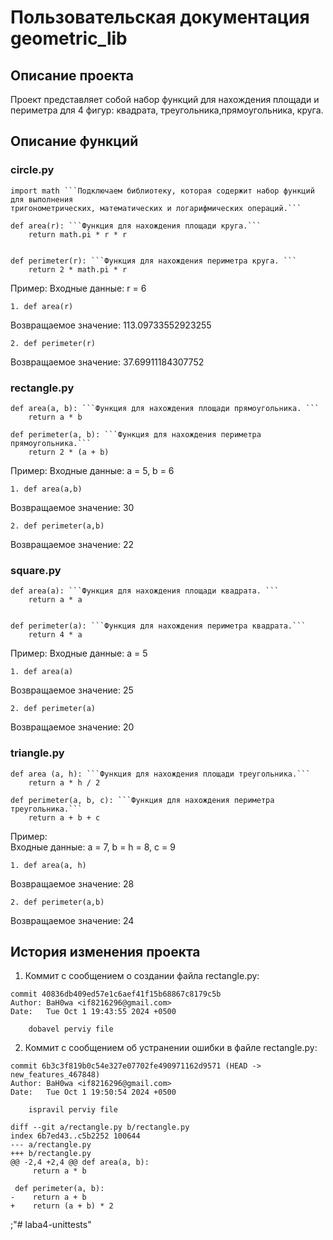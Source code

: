 # Пользовательская документация geometric_lib  
## Описание проекта  
Проект представляет собой набор функций для нахождения площади и периметра для 4 фигур:
квадрата, треугольника,прямоугольника, круга.  
## Описание функций  
### circle.py  

```
import math ```Подключаем библиотеку, которая содержит набор функций для выполнения 
тригонометрических, математических и логарифмических операций.```
  
def area(r): ```Функция для нахождения площади круга.```
	return math.pi * r * r  
  
  
def perimeter(r): ```Функция для нахождения периметра круга. ```
	return 2 * math.pi * r  

```
Пример:
Входные данные: r = 6
```
1. def area(r)  
```
Возвращаемое значение: 113.09733552923255
```
2. def perimeter(r)  
```

Возвращаемое значение: 37.69911184307752

### rectangle.py

```
def area(a, b): ```Функция для нахождения площади прямоугольника. ```
	return a * b  
 
def perimeter(a, b): ```Функция для нахождения периметра прямоугольника.```
	return 2 * (a + b)  
```
Пример:
Входные данные: a = 5, b = 6
```
1. def area(a,b)  
```
Возвращаемое значение: 30
```
2. def perimeter(a,b)  
```

Возвращаемое значение: 22

### square.py
```
def area(a): ```Функция для нахождения площади квадрата. ```
	return a * a  
  
  
def perimeter(a): ```Функция для нахождения периметра квадрата.```
    return 4 * a  
```
Пример:
Входные данные: a = 5
```
1. def area(a) 
``` 
Возвращаемое значение: 25
```
2. def perimeter(a)  
```
Возвращаемое значение: 20

### triangle.py
```
def area (a, h): ```Функция для нахождения площади треугольника.```
    return a * h / 2  
  
def perimeter(a, b, c): ```Функция для нахождения периметра треугольника.```
    return a + b + c  
```
Пример:  
Входные данные: a = 7, b = h = 8, c = 9
```
1. def area(a, h)  
```
Возвращаемое значение: 28
```
2. def perimeter(a,b)  
```
Возвращаемое значение: 24

## История изменения проекта

1. Коммит с сообщением о создании файла rectangle.py:
```
commit 40836db409ed57e1c6aef41f15b68867c8179c5b
Author: BaH0wa <if8216296@gmail.com>
Date:   Tue Oct 1 19:43:55 2024 +0500

    dobavel perviy file
```
2. Коммит с сообщением об устранении ошибки в файле rectangle.py:
```
commit 6b3c3f819b0c54e327e07702fe490971162d9571 (HEAD -> new_features_467848)
Author: BaH0wa <if8216296@gmail.com>
Date:   Tue Oct 1 19:50:54 2024 +0500

    ispravil perviy file
```
```
diff --git a/rectangle.py b/rectangle.py
index 6b7ed43..c5b2252 100644
--- a/rectangle.py
+++ b/rectangle.py
@@ -2,4 +2,4 @@ def area(a, b):
     return a * b

 def perimeter(a, b):
-    return a + b
+    return (a + b) * 2
```
;"# laba4-unittests" 
